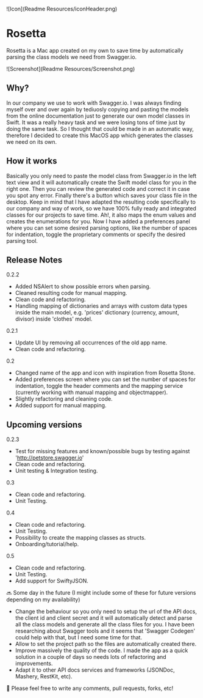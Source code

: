 ![Icon](Readme Resources/iconHeader.png)

# Rosetta

Rosetta is a Mac app created on my own to save time by automatically parsing the class models we need from Swagger.io.

![Screenshot](Readme Resources/Screenshot.png)

## Why?
In our company we use to work with Swagger.io. I was always finding myself over and over again by tediuosly copying and pasting the models from the online documentation just to generate our own model classes in Swift. It was a really heavy task and we were losing tons of time just by doing the same task. So I thought that could be made in an automatic way, therefore I decided to create this MacOS app which generates the classes we need on its own.

## How it works
Basically you only need to paste the model class from Swagger.io in the left text view and it will automatically create the Swift model class for you in the right one. Then you can review the generated code and correct it in case you spot any error. Finally there's a button which saves your class file in the desktop.
Keep in mind that I have adapted the resulting code specifically to our company and way of work, so we have 100% fully ready and integrated classes for our projects to save time. Ah!, it also maps the enum values and creates the enumerations for you. Now I have added a preferences panel where you can set some desired parsing options, like the number of spaces for indentation, toggle the proprietary comments or specify the desired parsing tool.

## Release Notes

0.2.2
- Added NSAlert to show possible errors when parsing.
- Cleaned resulting code for manual mapping.
- Clean code and refactoring.
- Handling mapping of dictionaries and arrays with custom data types inside the main model, e.g. 'prices' dictionary (currency, amount, divisor) inside 'clothes' model.

0.2.1
- Update UI by removing all occurrences of the old app name.
- Clean code and refactoring.

0.2
- Changed name of the app and icon with inspiration from Rosetta Stone.
- Added preferences screen where you can set the number of spaces for indentation, toggle the header comments and the mapping service (currently working with manual mapping and objectmapper).
- Slightly refactoring and cleaning code.
- Added support for manual mapping.

## Upcoming versions

0.2.3
- Test for missing features and known/possible bugs by testing against 'http://petstore.swagger.io'
- Clean code and refactoring.
- Unit testing & Integration testing.

0.3
- Clean code and refactoring.
- Unit Testing.

0.4
- Clean code and refactoring.
- Unit Testing.
- Possibility to create the mapping classes as structs.
- Onboarding/tutorial/help.

0.5
- Clean code and refactoring.
- Unit Testing.
- Add support for SwiftyJSON.

🔜 Some day in the future (I might include some of these for future versions depending on my availability)
- Change the behaviour so you only need to setup the url of the API docs, the client id and client secret and it will automatically detect and parse all the class models and generate all the class files for you. I have been researching about Swagger tools and it seems  that 'Swagger Codegen' could help with that, but I need some time for that.
- Allow to set the project path so the files are automatically created there.
- Improve massively the quality of the code. I made the app as a quick solution in a couple of days so needs lots of refactoring and improvements.
- Adapt it to other API docs services and frameworks (JSONDoc, Mashery, RestKit, etc).

💭 Please feel free to write any comments, pull requests, forks, etc!
